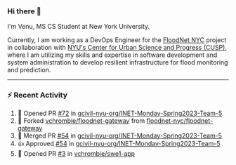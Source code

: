 ### Hi there 👋

I'm Venu, MS CS Student at New York University.

Currently, I am working as a DevOps Engineer for the [FloodNet NYC](https://www.floodnet.nyc/) project in collaboration with [NYU's Center for Urban Science and Progress (CUSP)](https://cusp.nyu.edu/), where I am utilizing my skills and expertise in software development and system administration to develop resilient infrastructure for flood monitoring and prediction.

---

### :zap: Recent Activity

<!--RECENT_ACTIVITY:start-->
1. 💪 Opened PR [#72](https://github.com/gcivil-nyu-org/INET-Monday-Spring2023-Team-5/pull/72) in [gcivil-nyu-org/INET-Monday-Spring2023-Team-5](https://github.com/gcivil-nyu-org/INET-Monday-Spring2023-Team-5)
2. 🔱 Forked [vchrombie/floodnet-gateway](https://github.com/vchrombie/floodnet-gateway) from [floodnet-nyc/floodnet-gateway](https://github.com/floodnet-nyc/floodnet-gateway)
3. 🎉 Merged PR [#54](https://github.com/gcivil-nyu-org/INET-Monday-Spring2023-Team-5/pull/54) in [gcivil-nyu-org/INET-Monday-Spring2023-Team-5](https://github.com/gcivil-nyu-org/INET-Monday-Spring2023-Team-5)
4. 👍 Approved [#54](https://github.com/gcivil-nyu-org/INET-Monday-Spring2023-Team-5/pull/54#pullrequestreview-1325391808) in [gcivil-nyu-org/INET-Monday-Spring2023-Team-5](https://github.com/gcivil-nyu-org/INET-Monday-Spring2023-Team-5)
5. 💪 Opened PR [#3](https://github.com/vchrombie/swe1-app/pull/3) in [vchrombie/swe1-app](https://github.com/vchrombie/swe1-app)
<!--RECENT_ACTIVITY:end-->

<!--
**vchrombie/vchrombie** is a ✨ _special_ ✨ repository because its `README.md` (this file) appears on your GitHub profile.

Here are some ideas to get you started:

- 🔭 I’m currently working on ...
- 🌱 I’m currently learning ...
- 👯 I’m looking to collaborate on ...
- 🤔 I’m looking for help with ...
- 💬 Ask me about ...
- 📫 How to reach me: ...
- 😄 Pronouns: ...
- ⚡ Fun fact: ...
-->
